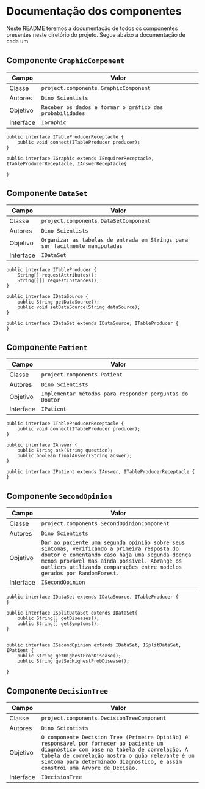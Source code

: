 # Documentação dos componentes
Neste README teremos a documentação de todos os componentes presentes neste diretório do projeto. Segue abaixo a documentação de cada um.

## Componente `GraphicComponent`
Campo | Valor
----- | -----
Classe | `project.components.GraphicComponent`
Autores | `Dino Scientists`
Objetivo | `Receber os dados e formar o gráfico das probabilidades`
Interface | `IGraphic`

```
public interface ITableProducerReceptacle {
    public void connect(ITableProducer producer);
}

public interface IGraphic extends IEnquirerReceptacle, ITableProducerReceptacle, IAnswerReceptacle{

}

```


## Componente `DataSet`
Campo | Valor
----- | -----
Classe | `project.components.DataSetComponent`
Autores | `Dino Scientists`
Objetivo | `Organizar as tabelas de entrada em Strings para ser facilmente manipuladas`
Interface | `IDataSet`

```
public interface ITableProducer {
    String[] requestAttributes();
    String[][] requestInstances();
}

public interface IDataSource {
    public String getDataSource();
    public void setDataSource(String dataSource);
}

public interface IDataSet extends IDataSource, ITableProducer {
}
```


## Componente `Patient`
Campo | Valor
----- | -----
Classe | `project.components.Patient`
Autores | `Dino Scientists`
Objetivo | `Implementar métodos para responder perguntas do Doutor`
Interface | `IPatient`

```
public interface ITableProducerReceptacle {
    public void connect(ITableProducer producer);
}

public interface IAnswer {
    public String ask(String question);
    public boolean finalAnswer(String answer);
}

public interface IPatient extends IAnswer, ITableProducerReceptacle {
}
```

## Componente `SecondOpinion`
Campo | Valor
----- | -----
Classe | `project.components.SecondOpinionComponent`
Autores | `Dino Scientists`
Objetivo | `Dar ao paciente uma segunda opinião sobre seus sintomas, verificando a primeira resposta do doutor e comentando caso haja uma segunda doença menos provável mas ainda possível. Abrange os outliers utilizando comparações entre modelos gerados por RandomForest.`
Interface | `ISecondOpinion`

```
public interface IDataSet extends IDataSource, ITableProducer {
}

public interface ISplitDataSet extends IDataSet{
    public String[] getDiseases();
    public String[] getSymptoms();
}


public interface ISecondOpinion extends IDataSet, ISplitDataSet, IPatient {
    public String getHighestProbDisease();
    public String getSecHighestProbDisease();
    
}
```
## Componente `DecisionTree`
Campo | Valor
----- | -----
Classe | `project.components.DecisionTreeComponent`
Autores | `Dino Scientists`
Objetivo | `O componente Decision Tree (Primeira Opinião) é responsável por fornecer ao paciente um diagnóstico com base na tabela de correlação. A tabela de correlação mostra o quão relevante é um sintoma para determinado diagnóstico, e assim constrói uma Árvore de Decisão.` 
Interface | `IDecisionTree`

```
